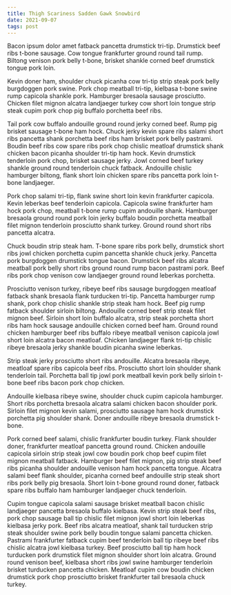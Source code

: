 ```yaml
---
title: Thigh Scariness Sadden Gawk Snowbird
date: 2021-09-07
tags: post
---
```


Bacon ipsum dolor amet fatback pancetta drumstick tri-tip.  Drumstick beef ribs t-bone sausage.  Cow tongue frankfurter ground round tail rump.  Biltong venison pork belly t-bone, brisket shankle corned beef drumstick tongue pork loin.

Kevin doner ham, shoulder chuck picanha cow tri-tip strip steak pork belly burgdoggen pork swine.  Pork chop meatball tri-tip, kielbasa t-bone swine rump capicola shankle pork.  Hamburger bresaola sausage prosciutto.  Chicken filet mignon alcatra landjaeger turkey cow short loin tongue strip steak cupim pork chop pig buffalo porchetta beef ribs.

Tail pork cow buffalo andouille ground round jerky corned beef.  Rump pig brisket sausage t-bone ham hock.  Chuck jerky kevin spare ribs salami short ribs pancetta shank porchetta beef ribs ham brisket pork belly pastrami.  Boudin beef ribs cow spare ribs pork chop chislic meatloaf drumstick shank chicken bacon picanha shoulder tri-tip ham hock.  Kevin drumstick tenderloin pork chop, brisket sausage jerky.  Jowl corned beef turkey shankle ground round tenderloin chuck fatback.  Andouille chislic hamburger biltong, flank short loin chicken spare ribs pancetta pork loin t-bone landjaeger.

Pork chop salami tri-tip, flank swine short loin kevin frankfurter capicola.  Kevin leberkas beef tenderloin capicola.  Capicola swine frankfurter ham hock pork chop, meatball t-bone rump cupim andouille shank.  Hamburger bresaola ground round pork loin jerky buffalo boudin porchetta meatball filet mignon tenderloin prosciutto shank turkey.  Ground round short ribs pancetta alcatra.

Chuck boudin strip steak ham.  T-bone spare ribs pork belly, drumstick short ribs jowl chicken porchetta cupim pancetta shankle chuck jerky.  Pancetta pork burgdoggen drumstick tongue bacon.  Drumstick beef ribs alcatra meatball pork belly short ribs ground round rump bacon pastrami pork.  Beef ribs pork chop venison cow landjaeger ground round leberkas porchetta.

Prosciutto venison turkey, ribeye beef ribs sausage burgdoggen meatloaf fatback shank bresaola flank turducken tri-tip.  Pancetta hamburger rump shank, pork chop chislic shankle strip steak ham hock.  Beef pig rump fatback shoulder sirloin biltong.  Andouille corned beef strip steak filet mignon beef.  Sirloin short loin buffalo alcatra, strip steak porchetta short ribs ham hock sausage andouille chicken corned beef ham.  Ground round chicken hamburger beef ribs buffalo ribeye meatball venison capicola jowl short loin alcatra bacon meatloaf.  Chicken landjaeger flank tri-tip chislic ribeye bresaola jerky shankle boudin picanha swine leberkas.

Strip steak jerky prosciutto short ribs andouille.  Alcatra bresaola ribeye, meatloaf spare ribs capicola beef ribs.  Prosciutto short loin shoulder shank tenderloin tail.  Porchetta ball tip jowl pork meatball kevin pork belly sirloin t-bone beef ribs bacon pork chop chicken.

Andouille kielbasa ribeye swine, shoulder chuck cupim capicola hamburger.  Short ribs porchetta bresaola alcatra salami chicken bacon shoulder pork.  Sirloin filet mignon kevin salami, prosciutto sausage ham hock drumstick porchetta pig shoulder shank.  Doner andouille ribeye bresaola drumstick t-bone.

Pork corned beef salami, chislic frankfurter boudin turkey.  Flank shoulder doner, frankfurter meatloaf pancetta ground round.  Chicken andouille capicola sirloin strip steak jowl cow boudin pork chop beef cupim filet mignon meatball fatback.  Hamburger beef filet mignon, pig strip steak beef ribs picanha shoulder andouille venison ham hock pancetta tongue.  Alcatra salami beef flank shoulder, picanha corned beef andouille strip steak short ribs pork belly pig bresaola.  Short loin t-bone ground round doner, fatback spare ribs buffalo ham hamburger landjaeger chuck tenderloin.

Cupim tongue capicola salami sausage brisket meatball bacon chislic landjaeger pancetta bresaola buffalo kielbasa.  Kevin strip steak beef ribs, pork chop sausage ball tip chislic filet mignon jowl short loin leberkas kielbasa jerky pork.  Beef ribs alcatra meatloaf, shank tail turducken strip steak shoulder swine pork belly boudin tongue salami pancetta chicken.  Pastrami frankfurter fatback cupim beef tenderloin ball tip ribeye beef ribs chislic alcatra jowl kielbasa turkey.  Beef prosciutto ball tip ham hock turducken pork drumstick filet mignon shoulder short loin alcatra.  Ground round venison beef, kielbasa short ribs jowl swine hamburger tenderloin brisket turducken pancetta chicken.  Meatloaf cupim cow boudin chicken drumstick pork chop prosciutto brisket frankfurter tail bresaola chuck turkey.